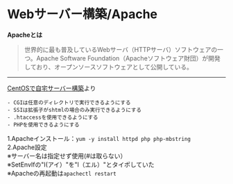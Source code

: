 # Webサーバー構築/Apache
**Apacheとは**  
> 世界的に最も普及しているWebサーバ（HTTPサーバ）ソフトウェアの一つ。Apache Software Foundation（Apacheソフトウェア財団）が開発しており、オープンソースソフトウェアとして公開している。

***

[CentOSで自宅サーバー構築](https://centossrv.com/apache.shtml)より  
``` 
- CGIは任意のディレクトリで実行できるようにする  
- SSIは拡張子がshtmlの場合のみ実行できるようにする  
- .htaccessを使用できるようにする  
- PHPを使用できるようにする  
```

1.Apacheインストール：`yum -y install httpd php php-mbstring`  
2.Apache設定  
※サーバー名は指定せず使用(#は取らない）  
※SetEnvIfの"I(アイ）"を"l（エル）"とタイポしていた  
※Apacheの再起動は`apachectl restart`  
